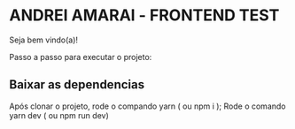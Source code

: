 # ANDREI AMARAl - FRONTEND TEST

Seja bem vindo(a)!

Passo a passo para executar o projeto:

## Baixar as dependencias

Após clonar o projeto, rode o compando yarn ( ou npm i );
Rode o comando yarn dev ( ou npm run dev)
